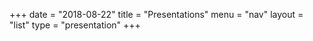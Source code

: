 +++
date = "2018-08-22"
title = "Presentations"
menu = "nav"
layout = "list"
type = "presentation"
+++
